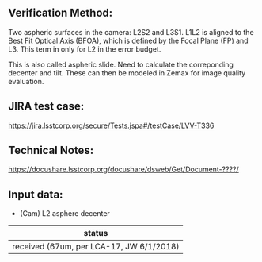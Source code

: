 Verification Method:
---

Two aspheric surfaces in the camera: L2S2 and L3S1.
L1L2 is aligned to the Best Fit Optical Axis (BFOA), which is defined by the Focal Plane (FP) and L3.
This term in only for L2 in the error budget.

This is also called aspheric slide.
Need to calculate the correponding decenter and tilt. These can then be modeled in Zemax for image quality evaluation.

JIRA test case:
---
https://jira.lsstcorp.org/secure/Tests.jspa#/testCase/LVV-T336

Technical Notes:
---
https://docushare.lsstcorp.org/docushare/dsweb/Get/Document-????/

Input data:
---
* (Cam) L2 asphere decenter

status |
-|
received (67um, per LCA-17, JW 6/1/2018) |

